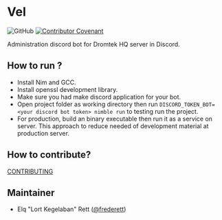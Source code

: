 # Vel

![GitHub](https://img.shields.io/github/license/dromtek/vel)
[![Contributor Covenant](https://img.shields.io/badge/Contributor%20Covenant-2.1-4baaaa.svg)](code_of_conduct.md)


Administration discord bot for Dromtek HQ server in Discord.

## How to run ?

- Install Nim and GCC.
- Install openssl development library.
- Make sure you had make discord application for your bot.
- Open project folder as working directory then run `DISCORD_TOKEN_BOT=<your discord bot token> nimble run` to testing run the project.
- For production, build an binary executable then run it as a service on server. This approach to reduce needed of development material at production server.

## How to contribute?

[CONTRIBUTING](./CONTRIBUTING.md)

## Maintainer

- Elq "Lort Kegelaban" Rett ([@frederett](https://github.com/frederett))